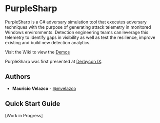 # PurpleSharp
PurpleSharp is a C# adversary simulation tool that executes adversary techniques with the purpose of generating attack telemetry in monitored Windows environments. Detection engineering teams can leverage this telemetry to identify gaps in visibility as well as test the resilience, improve existing and build new detection analytics.

Visit the Wiki to view the [Demos](https://github.com/mvelazc0/PurpleSharp/wiki/Demos)

PurpleSharp was first presented at [Derbycon IX](https://www.youtube.com/watch?v=7TVp4g4hkpg). 


## Authors

* **Mauricio Velazco** - [@mvelazco](https://twitter.com/mvelazco)

## Quick Start Guide

[Work in Progress]
